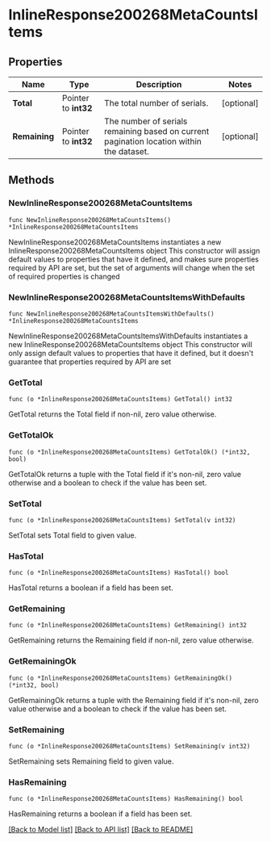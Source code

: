 # InlineResponse200268MetaCountsItems

## Properties

Name | Type | Description | Notes
------------ | ------------- | ------------- | -------------
**Total** | Pointer to **int32** | The total number of serials. | [optional] 
**Remaining** | Pointer to **int32** | The number of serials remaining based on current pagination location within the dataset. | [optional] 

## Methods

### NewInlineResponse200268MetaCountsItems

`func NewInlineResponse200268MetaCountsItems() *InlineResponse200268MetaCountsItems`

NewInlineResponse200268MetaCountsItems instantiates a new InlineResponse200268MetaCountsItems object
This constructor will assign default values to properties that have it defined,
and makes sure properties required by API are set, but the set of arguments
will change when the set of required properties is changed

### NewInlineResponse200268MetaCountsItemsWithDefaults

`func NewInlineResponse200268MetaCountsItemsWithDefaults() *InlineResponse200268MetaCountsItems`

NewInlineResponse200268MetaCountsItemsWithDefaults instantiates a new InlineResponse200268MetaCountsItems object
This constructor will only assign default values to properties that have it defined,
but it doesn't guarantee that properties required by API are set

### GetTotal

`func (o *InlineResponse200268MetaCountsItems) GetTotal() int32`

GetTotal returns the Total field if non-nil, zero value otherwise.

### GetTotalOk

`func (o *InlineResponse200268MetaCountsItems) GetTotalOk() (*int32, bool)`

GetTotalOk returns a tuple with the Total field if it's non-nil, zero value otherwise
and a boolean to check if the value has been set.

### SetTotal

`func (o *InlineResponse200268MetaCountsItems) SetTotal(v int32)`

SetTotal sets Total field to given value.

### HasTotal

`func (o *InlineResponse200268MetaCountsItems) HasTotal() bool`

HasTotal returns a boolean if a field has been set.

### GetRemaining

`func (o *InlineResponse200268MetaCountsItems) GetRemaining() int32`

GetRemaining returns the Remaining field if non-nil, zero value otherwise.

### GetRemainingOk

`func (o *InlineResponse200268MetaCountsItems) GetRemainingOk() (*int32, bool)`

GetRemainingOk returns a tuple with the Remaining field if it's non-nil, zero value otherwise
and a boolean to check if the value has been set.

### SetRemaining

`func (o *InlineResponse200268MetaCountsItems) SetRemaining(v int32)`

SetRemaining sets Remaining field to given value.

### HasRemaining

`func (o *InlineResponse200268MetaCountsItems) HasRemaining() bool`

HasRemaining returns a boolean if a field has been set.


[[Back to Model list]](../README.md#documentation-for-models) [[Back to API list]](../README.md#documentation-for-api-endpoints) [[Back to README]](../README.md)


